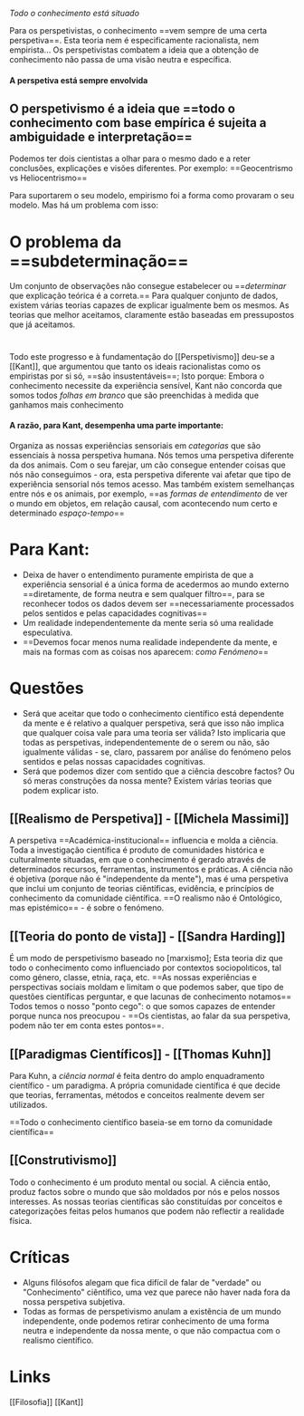*Todo o conhecimento está situado*

Para os perspetivistas, o conhecimento ==vem sempre de uma certa perspetiva==. Esta teoria nem é especificamente racionalista, nem empirista...
Os perspetivistas combatem a ideia que a obtenção de conhecimento não passa de uma visão neutra e específica. 
#### A perspetiva está sempre envolvida

## O perspetivismo é a ideia que ==todo o conhecimento com base empírica é sujeita a ambiguidade e interpretação==
Podemos ter dois cientistas a olhar para o mesmo dado e a reter conclusões, explicações e visões diferentes.
Por exemplo: ==Geocentrismo vs Heliocentrismo==

Para suportarem o seu modelo, empirismo foi a forma como provaram o seu modelo.
Mas há um problema com isso:
# O problema da ==subdeterminação==
Um conjunto de observações não consegue estabelecer ou ==*determinar* que explicação teórica é a correta.==
Para qualquer conjunto de dados, existem várias teorias capazes de explicar igualmente bem os mesmos. As teorias que melhor aceitamos, claramente estão baseadas em pressupostos que já aceitamos.

# 
Todo este progresso e à fundamentação do [[Perspetivismo]] deu-se a [[Kant]], que argumentou que tanto os ideais racionalistas como os empiristas por si só, ==são insustentáveis==;
Isto porque:
	Embora o conhecimento necessite da experiência sensível, Kant não concorda que somos todos *folhas em branco* que são preenchidas à medida que ganhamos mais conhecimento
#### A razão, para Kant, desempenha uma parte importante: 
Organiza as nossas experiências sensoriais em *categorias* que são essenciais à nossa perspetiva humana.
Nós temos uma perspetiva diferente da dos animais. Com o seu farejar, um cão consegue entender coisas que nós não conseguimos - ora, esta perspetiva diferente vai afetar que tipo de experiência sensorial nós temos acesso.
Mas também existem semelhanças entre nós e os animais, por exemplo, ==as *formas de entendimento* de ver o mundo em objetos, em relação causal, com acontecendo num certo e determinado *espaço-tempo*==

# Para Kant:
- Deixa de haver o entendimento puramente empirista de que a experiência sensorial é a única forma de acedermos ao mundo externo ==diretamente, de forma neutra e sem qualquer filtro==, para se reconhecer todos os dados devem ser ==necessariamente processados pelos sentidos e pelas capacidades cognitivas==
- Um realidade independentemente da mente seria só uma realidade especulativa.
- ==Devemos focar menos numa realidade independente da mente, e mais na formas com as coisas nos aparecem: *como Fenómeno*==

# Questões
- Será que aceitar que todo o conhecimento científico está dependente da mente e é relativo a qualquer perspetiva, será que isso não implica que qualquer coisa vale para uma teoria ser válida? Isto implicaria que todas as perspetivas, independentemente de o serem ou não, são igualmente válidas - se, claro, passarem por análise do fenómeno pelos sentidos e pelas nossas capacidades cognitivas.
- Será que podemos dizer com sentido que a ciência descobre factos? Ou só meras construções da nossa mente?
Existem várias teorias que podem explicar isto.

## [[Realismo de Perspetiva]] - [[Michela Massimi]]
A perspetiva ==Académica-institucional== influencia e molda a ciência. 
Toda a investigação científica é produto de comunidades histórica e culturalmente situadas, em que o conhecimento é gerado através de determinados recursos, ferramentas, instrumentos e práticas.
A ciência não é objetiva (porque não é "independente da mente"), mas é uma perspetiva que inclui um conjunto de teorias ciêntíficas, evidência, e princípios de conhecimento da comunidade ciêntífica.
==O realismo não é Ontológico, mas epistémico== - é sobre o fenómeno.

## [[Teoria do ponto de vista]] - [[Sandra Harding]]
É um modo de perspetivismo baseado no [marxismo];
Esta teoria diz que todo o conhecimento como influenciado por contextos sociopolıticos, tal como género, classe, etnia, raça, etc.
==As nossas experiências e perspectivas sociais moldam e limitam o que podemos saber, que tipo de questões científicas perguntar, e que lacunas de conhecimento notamos==
Todos temos o nosso "ponto cego": o que somos capazes de entender porque nunca nos preocupou - ==Os cientistas, ao falar da sua perspetiva, podem não ter em conta estes pontos==.

## [[Paradigmas Científicos]] - [[Thomas Kuhn]]
Para Kuhn, a *ciência normal* é feita dentro do amplo enquadramento científico - um paradigma.
A própria comunidade científica é que decide que teorias, ferramentas, métodos e conceitos realmente devem ser utilizados.

==Todo o conhecimento científico baseia-se em torno da comunidade científica==

## [[Construtivismo]] 
Todo o conhecimento é um produto mental ou social.
A ciência então, produz factos sobre o mundo que são moldados por nós e pelos nossos interesses.
As nossas teorias científicas são constituídas por conceitos e categorizações feitas pelos humanos que podem não reflectir a realidade física.


# Críticas
- Alguns filósofos alegam que fica difícil de falar de "verdade" ou "Conhecimento" ciêntífico, uma vez que parece não haver nada fora da nossa perspetiva subjetiva.
- Todas as formas de perspetivismo anulam a existência de um mundo independente, onde podemos retirar conhecimento de uma forma neutra e independente da nossa mente, o que não compactua com o realismo científico.

# Links
[[Filosofia]]
[[Kant]]